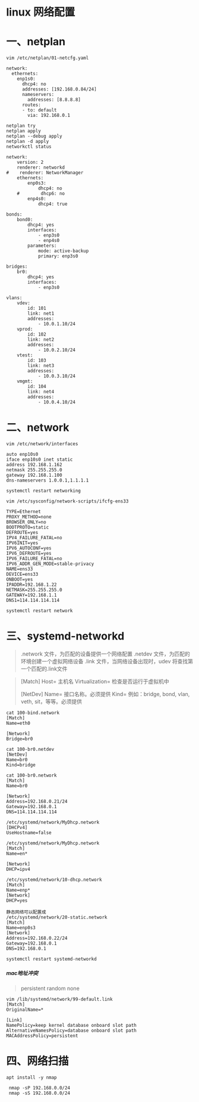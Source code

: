 # linux 网络配置

# 一、netplan

```
vim /etc/netplan/01-netcfg.yaml 

network:
  ethernets:
    enp1s0:
      dhcp4: no
      addresses: [192.168.0.84/24]
      nameservers:
        addresses: [8.8.8.8]
      routes:
      - to: default
        via: 192.168.0.1
```

```
netplan try
netplan apply
netplan --debug apply
netplan -d apply
networkctl status
```

```
network:
    version: 2
    renderer: networkd
#    renderer: NetworkManager
    ethernets:
        enp0s3:
            dhcp4: no
    #        dhcp6: no
        enp4s0:
            dhcp4: true
```

```
bonds:
    bond0:
        dhcp4: yes
        interfaces:
            - enp3s0
            - enp4s0
        parameters:
            mode: active-backup
            primary: enp3s0
```

```
bridges:
    br0:
        dhcp4: yes
        interfaces:
            - enp3s0         
```

```
vlans:
    vdev:
        id: 101
        link: net1
        addresses:
            - 10.0.1.10/24
    vprod:
        id: 102
        link: net2
        addresses:
            - 10.0.2.10/24
    vtest:
        id: 103
        link: net3
        addresses:
            - 10.0.3.10/24
    vmgmt:
        id: 104
        link: net4
        addresses:
            - 10.0.4.10/24
```

# 二、network

```
vim /etc/network/interfaces

auto enp10s0
iface enp10s0 inet static
address 192.168.1.162
netmask 255.255.255.0
gateway 192.168.1.100
dns-nameservers 1.0.0.1,1.1.1.1

systemctl restart networking
```

```
vim /etc/sysconfig/network-scripts/ifcfg-ens33

TYPE=Ethernet
PROXY_METHOD=none
BROWSER_ONLY=no
BOOTPROTO=static
DEFROUTE=yes
IPV4_FAILURE_FATAL=no
IPV6INIT=yes
IPV6_AUTOCONF=yes
IPV6_DEFROUTE=yes
IPV6_FAILURE_FATAL=no
IPV6_ADDR_GEN_MODE=stable-privacy
NAME=ens33
DEVICE=ens33
ONBOOT=yes
IPADDR=192.168.1.22
NETMASK=255.255.255.0
GATEWAY=192.168.1.1
DNS1=114.114.114.114

systemctl restart network
```

# 三、systemd-networkd

> .network 文件，为匹配的设备提供一个网络配置
> .netdev 文件，为匹配的环境创建一个虚拟网络设备
> .link 文件，当网络设备出现时，udev 将查找第一个匹配的.link文件

> [Match] 
> Host= 主机名
> Virtualization= 检查是否运行于虚拟机中
>
> [NetDev] 
> Name= 接口名称。必须提供
> Kind= 例如：bridge, bond, vlan, veth, sit，等等。必须提供

```
cat 100-bind.network
[Match]
Name=eth0

[Network]
Bridge=br0

cat 100-br0.netdev
[NetDev]
Name=br0
Kind=bridge

cat 100-br0.network
[Match]
Name=br0

[Network]
Address=192.168.0.21/24
Gateway=192.168.0.1
DNS=114.114.114.114
```

```
/etc/systemd/network/MyDhcp.network
[DHCPv4]
UseHostname=false
```

```
/etc/systemd/network/MyDhcp.network
[Match]
Name=en*

[Network]
DHCP=ipv4
```

```
/etc/systemd/network/10-dhcp.network
[Match]
Name=enp*
[Network]
DHCP=yes

静态网络可以配置成
/etc/systemd/network/20-static.network
[Match]
Name=enp0s3
[Network]
Address=192.168.0.22/24
Gateway=192.168.0.1
DNS=192.168.0.1
```

```
systemctl restart systemd-networkd
```

##### mac地址冲突

> persistent
> random
> none

```
vim /lib/systemd/network/99-default.link
[Match]
OriginalName=*

[Link]
NamePolicy=keep kernel database onboard slot path
AlternativeNamesPolicy=database onboard slot path
MACAddressPolicy=persistent
```

# 四、网络扫描

```
apt install -y nmap
```

```
 nmap -sP 192.168.0.0/24
 nmap -sS 192.168.0.0/24
```

